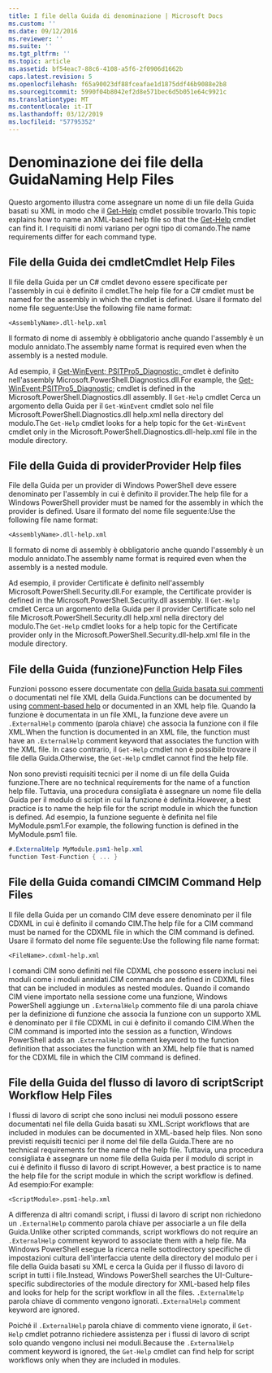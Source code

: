 ```yaml
---
title: I file della Guida di denominazione | Microsoft Docs
ms.custom: ''
ms.date: 09/12/2016
ms.reviewer: ''
ms.suite: ''
ms.tgt_pltfrm: ''
ms.topic: article
ms.assetid: bf54eac7-88c6-4108-a5f6-2f0906d1662b
caps.latest.revision: 5
ms.openlocfilehash: f65a90023df88fceafae1d1875ddf46b9088e2b8
ms.sourcegitcommit: 5990f04b8042ef2d8e571bec6d5b051e64c9921c
ms.translationtype: MT
ms.contentlocale: it-IT
ms.lasthandoff: 03/12/2019
ms.locfileid: "57795352"
---
```

# <a name="naming-help-files"></a><span data-ttu-id="8aa25-102">Denominazione dei file della Guida</span><span class="sxs-lookup"><span data-stu-id="8aa25-102">Naming Help Files</span></span>

<span data-ttu-id="8aa25-103">Questo argomento illustra come assegnare un nome di un file della Guida basati su XML in modo che il [Get-Help](/powershell/module/Microsoft.PowerShell.Core/Get-Help) cmdlet possibile trovarlo.</span><span class="sxs-lookup"><span data-stu-id="8aa25-103">This topic explains how to name an XML-based help file so that the [Get-Help](/powershell/module/Microsoft.PowerShell.Core/Get-Help) cmdlet can find it.</span></span> <span data-ttu-id="8aa25-104">I requisiti di nomi variano per ogni tipo di comando.</span><span class="sxs-lookup"><span data-stu-id="8aa25-104">The name requirements differ for each command type.</span></span>

## <a name="cmdlet-help-files"></a><span data-ttu-id="8aa25-105">File della Guida dei cmdlet</span><span class="sxs-lookup"><span data-stu-id="8aa25-105">Cmdlet Help Files</span></span>

<span data-ttu-id="8aa25-106">Il file della Guida per un C# cmdlet devono essere specificate per l'assembly in cui è definito il cmdlet.</span><span class="sxs-lookup"><span data-stu-id="8aa25-106">The help file for a C# cmdlet must be named for the assembly in which the cmdlet is defined.</span></span> <span data-ttu-id="8aa25-107">Usare il formato del nome file seguente:</span><span class="sxs-lookup"><span data-stu-id="8aa25-107">Use the following file name format:</span></span>

```
<AssemblyName>.dll-help.xml
```

<span data-ttu-id="8aa25-108">Il formato di nome di assembly è obbligatorio anche quando l'assembly è un modulo annidato.</span><span class="sxs-lookup"><span data-stu-id="8aa25-108">The assembly name format is required even when the assembly is a nested module.</span></span>

<span data-ttu-id="8aa25-109">Ad esempio, il [Get-WinEvent; PSITPro5_Diagnostic; ](/powershell/module/Microsoft.PowerShell.Diagnostics/Get-WinEvent) cmdlet è definito nell'assembly Microsoft.PowerShell.Diagnostics.dll.</span><span class="sxs-lookup"><span data-stu-id="8aa25-109">For example, the [Get-WinEvent;PSITPro5_Diagnostic;](/powershell/module/Microsoft.PowerShell.Diagnostics/Get-WinEvent) cmdlet is defined in the Microsoft.PowerShell.Diagnostics.dll assembly.</span></span> <span data-ttu-id="8aa25-110">Il `Get-Help` cmdlet Cerca un argomento della Guida per il `Get-WinEvent` cmdlet solo nel file Microsoft.PowerShell.Diagnostics.dll help.xml nella directory del modulo.</span><span class="sxs-lookup"><span data-stu-id="8aa25-110">The `Get-Help` cmdlet looks for a help topic for the `Get-WinEvent` cmdlet only in the Microsoft.PowerShell.Diagnostics.dll-help.xml file in the module directory.</span></span>

## <a name="provider-help-files"></a><span data-ttu-id="8aa25-111">File della Guida di provider</span><span class="sxs-lookup"><span data-stu-id="8aa25-111">Provider Help files</span></span>

<span data-ttu-id="8aa25-112">File della Guida per un provider di Windows PowerShell deve essere denominato per l'assembly in cui è definito il provider.</span><span class="sxs-lookup"><span data-stu-id="8aa25-112">The help file for a Windows PowerShell provider must be named for the assembly in which the provider is defined.</span></span> <span data-ttu-id="8aa25-113">Usare il formato del nome file seguente:</span><span class="sxs-lookup"><span data-stu-id="8aa25-113">Use the following file name format:</span></span>

```
<AssemblyName>.dll-help.xml
```

<span data-ttu-id="8aa25-114">Il formato di nome di assembly è obbligatorio anche quando l'assembly è un modulo annidato.</span><span class="sxs-lookup"><span data-stu-id="8aa25-114">The assembly name format is required even when the assembly is a nested module.</span></span>

<span data-ttu-id="8aa25-115">Ad esempio, il provider Certificate è definito nell'assembly Microsoft.PowerShell.Security.dll.</span><span class="sxs-lookup"><span data-stu-id="8aa25-115">For example, the Certificate provider is defined in the Microsoft.PowerShell.Security.dll assembly.</span></span> <span data-ttu-id="8aa25-116">Il `Get-Help` cmdlet Cerca un argomento della Guida per il provider Certificate solo nel file Microsoft.PowerShell.Security.dll help.xml nella directory del modulo.</span><span class="sxs-lookup"><span data-stu-id="8aa25-116">The `Get-Help` cmdlet looks for a help topic for the Certificate provider only in the Microsoft.PowerShell.Security.dll-help.xml file in the module directory.</span></span>

## <a name="function-help-files"></a><span data-ttu-id="8aa25-117">File della Guida (funzione)</span><span class="sxs-lookup"><span data-stu-id="8aa25-117">Function Help Files</span></span>

<span data-ttu-id="8aa25-118">Funzioni possono essere documentate con [della Guida basata sui commenti](/powershell/module/microsoft.powershell.core/about/about_comment_based_help) o documentati nel file XML della Guida.</span><span class="sxs-lookup"><span data-stu-id="8aa25-118">Functions can be documented by using [comment-based help](/powershell/module/microsoft.powershell.core/about/about_comment_based_help) or documented in an XML help file.</span></span> <span data-ttu-id="8aa25-119">Quando la funzione è documentata in un file XML, la funzione deve avere un `.ExternalHelp` commento (parola chiave) che associa la funzione con il file XML.</span><span class="sxs-lookup"><span data-stu-id="8aa25-119">When the function is documented in an XML file, the function must have an `.ExternalHelp` comment keyword that associates the function with the XML file.</span></span> <span data-ttu-id="8aa25-120">In caso contrario, il `Get-Help` cmdlet non è possibile trovare il file della Guida.</span><span class="sxs-lookup"><span data-stu-id="8aa25-120">Otherwise, the `Get-Help` cmdlet cannot find the help file.</span></span>

<span data-ttu-id="8aa25-121">Non sono previsti requisiti tecnici per il nome di un file della Guida funzione.</span><span class="sxs-lookup"><span data-stu-id="8aa25-121">There are no technical requirements for the name of a function help file.</span></span> <span data-ttu-id="8aa25-122">Tuttavia, una procedura consigliata è assegnare un nome file della Guida per il modulo di script in cui la funzione è definita.</span><span class="sxs-lookup"><span data-stu-id="8aa25-122">However, a best practice is to name the help file for the script module in which the function is defined.</span></span> <span data-ttu-id="8aa25-123">Ad esempio, la funzione seguente è definita nel file MyModule.psm1.</span><span class="sxs-lookup"><span data-stu-id="8aa25-123">For example, the following function is defined in the MyModule.psm1 file.</span></span>

```csharp
#.ExternalHelp MyModule.psm1-help.xml
function Test-Function { ... }
```

## <a name="cim-command-help-files"></a><span data-ttu-id="8aa25-124">File della Guida comandi CIM</span><span class="sxs-lookup"><span data-stu-id="8aa25-124">CIM Command Help Files</span></span>

<span data-ttu-id="8aa25-125">Il file della Guida per un comando CIM deve essere denominato per il file CDXML in cui è definito il comando CIM.</span><span class="sxs-lookup"><span data-stu-id="8aa25-125">The help file for a CIM command must be named for the CDXML file in which the CIM command is defined.</span></span> <span data-ttu-id="8aa25-126">Usare il formato del nome file seguente:</span><span class="sxs-lookup"><span data-stu-id="8aa25-126">Use the following file name format:</span></span>

```
<FileName>.cdxml-help.xml
```

<span data-ttu-id="8aa25-127">I comandi CIM sono definiti nel file CDXML che possono essere inclusi nei moduli come i moduli annidati.</span><span class="sxs-lookup"><span data-stu-id="8aa25-127">CIM commands are defined in CDXML files that can be included in modules as nested modules.</span></span> <span data-ttu-id="8aa25-128">Quando il comando CIM viene importato nella sessione come una funzione, Windows PowerShell aggiunge un `.ExternalHelp` commento file di una parola chiave per la definizione di funzione che associa la funzione con un supporto XML è denominato per il file CDXML in cui è definito il comando CIM.</span><span class="sxs-lookup"><span data-stu-id="8aa25-128">When the CIM command is imported into the session as a function, Windows PowerShell adds an `.ExternalHelp` comment keyword to the function definition that associates the function with an XML help file that is named for the CDXML file in which the CIM command is defined.</span></span>

## <a name="script-workflow-help-files"></a><span data-ttu-id="8aa25-129">File della Guida del flusso di lavoro di script</span><span class="sxs-lookup"><span data-stu-id="8aa25-129">Script Workflow Help Files</span></span>

<span data-ttu-id="8aa25-130">I flussi di lavoro di script che sono inclusi nei moduli possono essere documentati nel file della Guida basati su XML.</span><span class="sxs-lookup"><span data-stu-id="8aa25-130">Script workflows that are included in modules can be documented in XML-based help files.</span></span> <span data-ttu-id="8aa25-131">Non sono previsti requisiti tecnici per il nome del file della Guida.</span><span class="sxs-lookup"><span data-stu-id="8aa25-131">There are no technical requirements for the name of the help file.</span></span> <span data-ttu-id="8aa25-132">Tuttavia, una procedura consigliata è assegnare un nome file della Guida per il modulo di script in cui è definito il flusso di lavoro di script.</span><span class="sxs-lookup"><span data-stu-id="8aa25-132">However, a best practice is to name the help file for the script module in which the script workflow is defined.</span></span> <span data-ttu-id="8aa25-133">Ad esempio:</span><span class="sxs-lookup"><span data-stu-id="8aa25-133">For example:</span></span>

```
<ScriptModule>.psm1-help.xml
```

<span data-ttu-id="8aa25-134">A differenza di altri comandi script, i flussi di lavoro di script non richiedono un `.ExternalHelp` commento parola chiave per associarle a un file della Guida.</span><span class="sxs-lookup"><span data-stu-id="8aa25-134">Unlike other scripted commands, script workflows do not require an `.ExternalHelp` comment keyword to associate them with a help file.</span></span> <span data-ttu-id="8aa25-135">Ma Windows PowerShell esegue la ricerca nelle sottodirectory specifiche di impostazioni cultura dell'interfaccia utente della directory del modulo per i file della Guida basati su XML e cerca la Guida per il flusso di lavoro di script in tutti i file.</span><span class="sxs-lookup"><span data-stu-id="8aa25-135">Instead, Windows PowerShell searches the UI-Culture-specific subdirectories of the module directory for XML-based help files and looks for help for the script workflow in all the files.</span></span> <span data-ttu-id="8aa25-136">`.ExternalHelp` parola chiave di commento vengono ignorati.</span><span class="sxs-lookup"><span data-stu-id="8aa25-136">`.ExternalHelp` comment keyword are ignored.</span></span>

<span data-ttu-id="8aa25-137">Poiché il `.ExternalHelp` parola chiave di commento viene ignorato, il `Get-Help` cmdlet potranno richiedere assistenza per i flussi di lavoro di script solo quando vengono inclusi nei moduli.</span><span class="sxs-lookup"><span data-stu-id="8aa25-137">Because the `.ExternalHelp` comment keyword is ignored, the `Get-Help` cmdlet can find help for script workflows only when they are included in modules.</span></span>